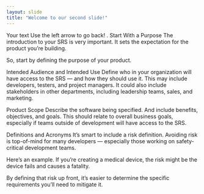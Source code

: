 ```yaml
---
layout: slide
title: "Welcome to our second slide!"
---
```

Your text
Use the left arrow to go back!
. Start With a Purpose
The introduction to your SRS is very important. 
It sets the expectation for the product you’re building.

So, start by defining the purpose of your product.

Intended Audience and Intended Use
Define who in your organization will have access to the SRS — 
and how they should use it. This may include developers, testers, 
and project managers. It could also include stakeholders in other departments, 
including leadership teams, sales, and marketing.

Product Scope
Describe the software being specified. And include benefits, objectives, and goals.
This should relate to overall business goals, especially if teams outside of 
development will have access to the SRS.

Definitions and Acronyms
It’s smart to include a risk definition. Avoiding risk is top-of-mind for many 
developers — especially those working on safety-critical development teams.

Here’s an example. If you’re creating a medical device, the risk might be 
the device fails and causes a fatality.

By defining that risk up front, it’s easier to determine the specific
requirements you’ll need to mitigate it.
